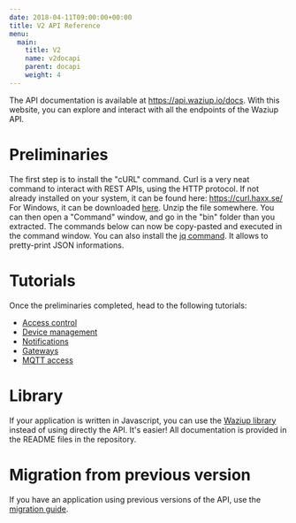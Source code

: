 ```yaml
---
date: 2018-04-11T09:00:00+00:00
title: V2 API Reference
menu:
  main:
    title: V2
    name: v2docapi
    parent: docapi
    weight: 4
---
```


The API documentation is available at https://api.waziup.io/docs.
With this website, you can explore and interact with all the endpoints of the Waziup API.


Preliminaries
=============

The first step is to install the "cURL" command.
Curl is a very neat command to interact with REST APIs, using the HTTP protocol.
If not already installed on your system, it can be found here: https://curl.haxx.se/
For Windows, it can be downloaded [here](https://curl.haxx.se/windows/).
Unzip the file somewhere. You can then open a "Command" window, and go in the "bin" folder than you extracted.
The commands below can now be copy-pasted and executed in the command window.
You can also install the [jq command](https://stedolan.github.io/jq/download/). It allows to pretty-print JSON informations.

Tutorials
=========

Once the preliminaries completed, head to the following tutorials:

- [Access control](access_control)
- [Device management](device_management)
- [Notifications](notifications)
- [Gateways](gateways)
- [MQTT access](mqtt)


Library
=======

If your application is written in Javascript, you can use the [Waziup library](https://github.com/Waziup/waziup-js) instead of using directly the API.
It's easier!
All documentation is provided in the README files in the repository.

Migration from previous version
===============================

If you have an application using previous versions of the API, use the [migration guide](./migration_guide_v2).


